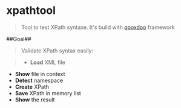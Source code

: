 xpathtool
=========

>Tool to test XPath syntaxe. It's build with [qooxdoo] framework


##Goal##

>Validate XPath syntax easily:

>* __Load__ XML file
* __Show__ file in context
* __Detect__ namespace
* __Create__ XPath
* __Save__ XPath in memory list
* __Show__ the result















































[qooxdoo]: http://qooxdoo.org